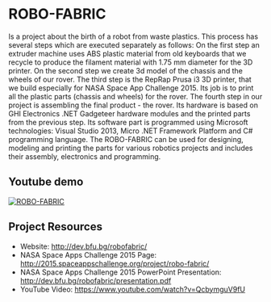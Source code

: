 # ROBO-FABRIC
Is a project about the birth of a robot from waste plastics. This process has several steps which are executed separately as follows: On the first step an extruder machine uses ABS plastic material from old keyboards that we recycle to produce the filament material with 1.75 mm diameter for the 3D printer. On the second step we create 3d model of the chassis and the wheels of our rover. The third step is the RepRap Prusa i3 3D printer, that we build especially for NASA Space App Challenge 2015. Its job is to print all the plastic parts (chassis and wheels) for the rover. The fourth step in our project is assembling the final product - the rover. Its hardware is based on GHI Electronics .NET Gadgeteer hardware modules and the printed parts from the previous step. Its software part is programmed using Microsoft technologies: Visual Studio 2013, Micro .NET Framework Platform and C# programming language. The ROBO-FABRIC can be used for designing, modeling and printing the parts for various robotics projects and includes their assembly, electronics and programming.

## Youtube demo
[![ROBO-FABRIC](http://img.youtube.com/vi/QcbymguV9fU/0.jpg)](https://www.youtube.com/watch?v=QcbymguV9fU)

## Project Resources
- Website: http://dev.bfu.bg/robofabric/
- NASA Space Apps Challenge 2015 Page: http://2015.spaceappschallenge.org/project/robo-fabric/
- NASA Space Apps Challenge 2015 PowerPoint Presentation: http://dev.bfu.bg/robofabric/presentation.pdf
- YouTube Video: https://www.youtube.com/watch?v=QcbymguV9fU
